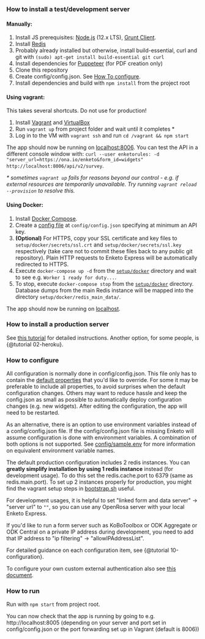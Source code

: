 ### How to install a test/development server

#### Manually:

1. Install JS prerequisites: [Node.js](https://github.com/nodesource/distributions) (12.x LTS), [Grunt Client](http://gruntjs.com).
2. Install [Redis](https://redis.io/topics/quickstart)
3. Probably already installed but otherwise, install build-essential, curl and git with `(sudo) apt-get install build-essential git curl`
4. Install dependencies for [Puppeteer](https://github.com/GoogleChrome/puppeteer/blob/master/docs/troubleshooting.md#chrome-headless-doesnt-launch-on-unix) (for PDF creation only)
5. Clone this repository
6. Create config/config.json. See [How To configure](#how-to-configure).
7. Install dependencies and build with `npm install` from the project root

#### Using vagrant:

This takes several shortcuts. Do not use for production!

1. Install [Vagrant](http://docs.vagrantup.com/v2/installation/index.html) and [VirtualBox](https://www.virtualbox.org/wiki/Downloads)
2. Run `vagrant up` from project folder and wait until it completes \*
3. Log in to the VM with `vagrant ssh` and run `cd /vagrant && npm start`

The app should now be running on [localhost:8006](http://localhost:8006). You can test the API in a different console window with:
`curl --user enketorules: -d "server_url=https://ona.io/enketo&form_id=widgets" http://localhost:8006/api/v2/survey`.

_\* sometimes `vagrant up` fails for reasons beyond our control - e.g. if external resources are temporarily unavailable. Try running `vagrant reload --provision` to resolve this._

#### Using Docker:

1. Install [Docker Compose](http://docs.docker.com/compose/install/).
2. Create a [config file](#how-to-configure) at `config/config.json` specifying at minimum an API key.
3. **(Optional)** For HTTPS, copy your SSL certificate and key files to `setup/docker/secrets/ssl.crt` and `setup/docker/secrets/ssl.key` respectively (take care not to commit these files back to any public git repository). Plain HTTP requests to Enketo Express will be automatically redirected to HTTPS.
4. Execute `docker-compose up -d` from the [`setup/docker`](https://github.com/enketo/enketo-express/blob/master/setup/docker) directory and wait to see e.g. `Worker 1 ready for duty...`.
5. To stop, execute `docker-compose stop` from the [`setup/docker`](https://github.com/enketo/enketo-express/blob/master/setup/docker) directory. Database dumps from the main Redis instance will be mapped into the directory `setup/docker/redis_main_data/`.

The app should now be running on [localhost](http://localhost).

### How to install a production server

See [this tutorial](http://blog.enketo.org/install-enketo-production-ubuntu/) for detailed instructions. Another option, for some people, is {@tutorial 02-heroku}.

### How to configure

All configuration is normally done in config/config.json. This file only has to contain the [default properties](https://github.com/enketo/enketo-express/blob/master/config/default-config.json) that you'd like to override. For some it may be preferable to include all properties, to avoid surprises when the default configuration changes. Others may want to reduce hassle and keep the config.json as small as possible to automatically deploy configuration changes (e.g. new widgets). After editing the configuration, the app will need to be restarted.

As an alternative, there is an option to use environment variables instead of a config/config.json file. If the config/config.json file is missing Enketo will assume configuration is done with environment variables. A combination of both options is not supported. See [config/sample.env](https://github.com/enketo/enketo-express/blob/master/config/sample.env) for more information on equivalent environment variable names.

The default production configuration includes 2 redis instances. You can **greatly simplify installation by using 1 redis instance** instead (for development usage). To do this set the redis.cache.port to 6379 (same as redis.main.port). To set up 2 instances properly for production, you might find the vagrant setup steps in [bootstrap.sh](https://github.com/enketo/enketo-express/blob/master/setup/vagrant/bootstrap.sh) useful.

For development usages, it is helpful to set "linked form and data server" -> "server url" to `""`, so you can use any OpenRosa server with your local Enketo Express.

If you'd like to run a form server such as KoBoToolbox or ODK Aggregate or ODK Central on a private IP address during development, you need to add that IP address to "ip filtering" -> "allowIPAddressList".

For detailed guidance on each configuration item, see {@tutorial 10-configuration}.

To configure your own custom external authentication also see [this document](https://github.com/enketo/enketo-express/blob/master/tutorials/30-authentication-and-security.md).

### How to run

Run with `npm start` from project root.

You can now check that the app is running by going to e.g. http://localhost:8005 (depending on your server and port set in config/config.json or the port forwarding set up in Vagrant (default is 8006))
